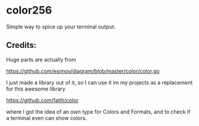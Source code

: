 # color256

Simple way to spice up your terminal output.



## Credits:

Huge parts are actually from 

https://github.com/esimov/diagram/blob/master/color/color.go

I just made a library out of it, so I can use it im my projects as a replacement for this awesome library 

https://github.com/fatih/color 

where I got the idea of an own type for Colors and Formats, and to check if a terminal even can show colors.
